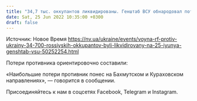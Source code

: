 ```yaml
---
title: "34,7 тыс. оккупантов ликвидированы. Генштаб ВСУ обнародовал потери российских войск в войне против Украины"
date: Sat, 25 Jun 2022 10:35:00 +0300
draft: false
---
```

Источник: Новое Время https://nv.ua/ukraine/events/voyna-rf-protiv-ukrainy-34-700-rossiyskih-okkupantov-byli-likvidirovany-na-25-iyunya-genshtab-vsu-50252254.html


Потери противника ориентировочно составили:

«Наибольшие потери противник понес на Бахмутском и Кураховском направлениях», — говорится в сообщении.

Присоединяйтесь к нам в соцсетях Facebook, Telegram и Instagram.
